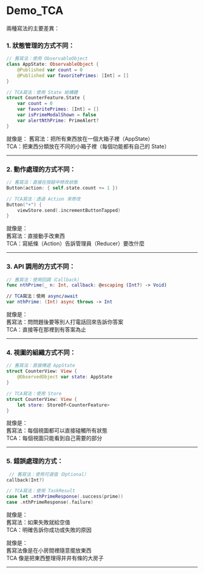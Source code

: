 # Demo_TCA

兩種寫法的主要差異：

### 1. 狀態管理的方式不同：

```swift
// 舊寫法：使用 ObservableObject
class AppState: ObservableObject {
    @Published var count = 0
    @Published var favoritePrimes: [Int] = []
}

// TCA寫法：使用 State 結構體
struct CounterFeature.State {
    var count = 0
    var favoritePrimes: [Int] = []
    var isPrimeModalShown = false
    var alertNthPrime: PrimeAlert?
}
```
就像是：
舊寫法：把所有東西放在一個大箱子裡（AppState）  
TCA：把東西分類放在不同的小箱子裡（每個功能都有自己的 State）

---
### 2. 動作處理的方式不同：

```swift
// 舊寫法：直接在按鈕中修改狀態
Button(action: { self.state.count += 1 })

// TCA寫法：透過 Action 來修改
Button("+") {
    viewStore.send(.incrementButtonTapped)
}
```
就像是：  
舊寫法：直接動手改東西  
TCA：寫紙條（Action）告訴管理員（Reducer）要改什麼  

---
### 3. API 調用的方式不同：
```swift
// 舊寫法：使用回調（Callback）
func nthPrime(_ n: Int, callback: @escaping (Int?) -> Void)

// TCA寫法：使用 async/await
var nthPrime: (Int) async throws -> Int
```
就像是：  
舊寫法：問問題後要等別人打電話回來告訴你答案  
TCA：直接等在那裡到有答案為止  

---
### 4. 視圖的組織方式不同：
```swift
// 舊寫法：直接傳遞 AppState
struct CounterView: View {
    @ObservedObject var state: AppState
}

// TCA寫法：使用 Store
struct CounterView: View {
    let store: StoreOf<CounterFeature>
}
```
就像是：  
舊寫法：每個視圖都可以直接碰觸所有狀態  
TCA：每個視圖只能看到自己需要的部分  

---
### 5. 錯誤處理的方式：
```swift
 // 舊寫法：使用可選值（Optional）
callback(Int?)

// TCA寫法：使用 TaskResult
case let .nthPrimeResponse(.success(prime))
case .nthPrimeResponse(.failure)
```
就像是：  
舊寫法：如果失敗就給空值  
TCA：明確告訴你成功或失敗的原因  

就像是：  
舊寫法像是在小房間裡隨意擺放東西  
TCA 像是把東西整理得井井有條的大房子  

---
